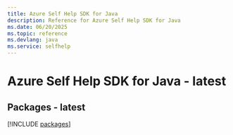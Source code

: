 ```yaml
---
title: Azure Self Help SDK for Java
description: Reference for Azure Self Help SDK for Java
ms.date: 06/20/2025
ms.topic: reference
ms.devlang: java
ms.service: selfhelp
---
```

# Azure Self Help SDK for Java - latest
## Packages - latest
[!INCLUDE [packages](self-help-index.md)]